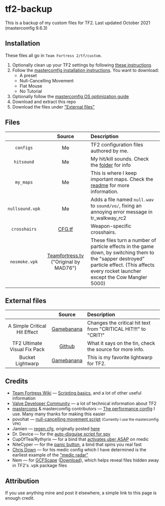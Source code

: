 tf2-backup
==========

This is a backup of my custom files for TF2. Last updated October 2021 (mastercomfig 9.6.3)

## Installation

These files all go in `Team Fortress 2/tf/custom`.

1. Optionally clean up your TF2 settings by following [these instructions][mastercomfig-clean]
2. Follow the [mastercomfig installation instructions][mastercomfig]. You want to download:
    * A preset
    * Null-Cancelling Movement
    * Flat Mouse
    * No Tutorial
3. Optionally follow the [mastercomfig OS optimization guide][mastercomfig-optimization]
4. Download and extract this repo
5. Download the files under ["External files"](#external-files)

## Files

|                 | Source                                                  | Description
| :-:             | :-:                                                     | :-
| `configs`       | Me                                                      | TF2 configuration files authored by me.
| `hitsound`      | Me                                                      | My hit/kill sounds. Check the [folder](/hitsound/sound/ui/) for info
| `my_maps`       | Me                                                      | This is where I keep important maps. Check the [readme](/my_maps/maps) for more information.
| `nullsound.vpk` | Me                                                      | Adds a file named `null.wav` to `sound/vo/`, fixing an annoying error message in tr_walkway_rc2
| `crosshairs`    | [CFG.tf][source-crosshairs]                             | Weapon-specific crosshairs.
| `nosmoke.vpk`   | [Teamfortress.tv][source-nosmoke] ("Original by MAD76") | These files turn a number of particle effects in the game down, by switching them to the "sapper destroyed" particle effect. (This affects every rocket launcher except the Cow Mangler 5000)

## External files 

|                              | Source                      | Description
| :-:                          | :-:                         | :-
| A Simple Critical Hit Effect | [Gamebanana][source-crit]   | Changes the critical hit text from "CRITICAL HIT!!!" to "CRIT!"
| TF2 Ultimate Visual Fix Pack | [Github][source-uvisfix]    | What it says on the tin, check the source for more info.
| Bucket Lightwarp             | [Gamebanana][source-bucket] | This is my favorite lightwarp for TF2.

## Credits

* [Team Fortress Wiki][credits-tf2wiki]                        — [Scripting basics][credits-tf2wiki-scripting], and a lot of other useful information
* [Valve Developer Community][credits-vdc]                     — a lot of technical information about TF2
* [mastercoms][credits-mastercoms] & mastercomfig contributors — [The performance config][credits-mastercomfig] I use. Many many thanks for making this easier
* povohat                                                      — [null-cancelling movement script][credits-nullcancel] <small>(Currently I use the mastercomfig VPK)</small>
* Jamien                                                       — [regen.cfg](configs/cfg/regen.cfg), originally posted [here][credits-regen]
* Dr. Device                                                   — for the [auto-disguise script for spy][credits-autodisguise]
* CupOfTea/Rythyrix                                            — for a bind that [activates uber ASAP][credits-instauber] on medic
* NiteCyper                                                    — for the [panic button][credits-panic], a bind that spins you real fast
* [Chris Down][credits-chrisdown]                              — for his medic config which I have determined is the earliest example of the ["medic radar"][credits-chrisdown-radar]
* Nem                                                          — for [GCFScape][credits-gcfscape] ([Download][credits-gcfscape-dl]), which helps reveal files hidden away in TF2's .vpk package files

## Attribution

If you use anything mine and post it elsewhere, a simple link to this page is enough credit.

[mastercomfig]:              https://docs.mastercomfig.com/9.6.3/setup/install/
[mastercomfig-clean]:        https://docs.mastercomfig.com/9.6.3/setup/clean_up/
[mastercomfig-optimization]: https://docs.mastercomfig.com/9.6.3/os/

[source-nosmoke]:            http://www.teamfortress.tv/25647/no-explosion-smoke-script
[source-bucket]:             https://gamebanana.com/skins/145214
[source-crit]:               https://gamebanana.com/effects/4759
[source-crosshairs]:         https://cfg.tf/tools/crosshairs/
[source-uvisfix]:            https://github.com/agrastiOs/Ultimate-TF2-Visual-Fix-Pack

[credits-tf2wiki]:           https://wiki.teamfortress.com/
[credits-tf2wiki-scripting]: https://wiki.teamfortress.com/wiki/Scripting
[credits-vdc]:               https://developer.valvesoftware.com/
[credits-mastercoms]:        https://github.com/mastercoms
[credits-mastercomfig]:      https://mastercomfig.com
[credits-nullcancel]:        https://web.archive.org/web/20191124005113/http://ozfortress.com/showpost.php?p=624355
[credits-regen]:             https://web.archive.org/web/20130313024621/http://forums.tf2jump.com/index.php?topic=566.0
[credits-autodisguise]:      https://web.archive.org/web/20150404074844/http://tf2wiki.net/wiki/spy_scripts#Toggle_Auto_Disguise_on_attack
[credits-instauber]:         https://web.archive.org/web/20150321060517/http://tf2wiki.net/wiki/Medic_scripts#InstaUber
[credits-panic]:             https://web.archive.org/web/20150327135717/http://tf2wiki.net:80/wiki/Pyro_scripts#Pyro_Panic_Button
[credits-chrisdown]:         https://chrisdown.name/tf2/
[credits-chrisdown-radar]:   https://github.com/tf2configs/tf2configs/blob/master/medic#L42
[credits-gcfscape]:          https://nemstools.github.io/pages/GCFScape.html
[credits-gcfscape-dl]:       https://nemstools.github.io/pages/GCFScape-Download.html
